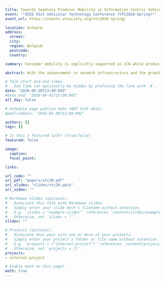 ```yaml
---
title: Towards Seamless Producer Mobility in Information Centric Vehicular Networks
event: '*IEEE 91st Vehicular Technology Conference (VTC2020-Spring)*'
event_url: https://events.vtsociety.org/vtc2020-spring/

location: Antwerp
address:
  street: 
  city: 
  region: Belgium
  postcode: 
  country:

summary: Consumer mobility is implicitly supported in ICN while producer mobility is an important challenge. In this paper, we design a mechanism to support producer mobility using the spatial locality of moving producers and reverse paths of data. Then, we model the consumer (requesting) application as a GI/M/c/N queue which is used to estimate system parameters like content delivery time distribution.

abstract: With the advancement in network infrastructure and the growth of IoT, more and more vehicular systems are getting connected. Architectures like Information Centric Networks (ICN) are being explored for vehicular communication to achieve robust content distribution in highly mobile, dynamic, and error prone domains. Consumer mobility is implicitly supported in ICN while producer mobility is an important challenge. In this paper, we design a mechanism to support producer mobility using the spatial locality of moving producers and reverse paths of data. Then, we model the consumer (requesting) application as a GI/M/c/N queue which is used to estimate system parameters like content delivery time distribution. We perform simulations using real world traces to evaluate the accuracy and working of our model.

# Talk start and end times.
#   End time can optionally be hidden by prefixing the line with `#`.
date: "2020-05-26T13:00:00Z"
#date_end: "2030-06-01T15:00:00Z"
all_day: false

# Schedule page publish date (NOT talk date).
#publishDate: "2016-01-06T13:00:00Z"

authors: []
tags: []

# Is this a featured talk? (true/false)
featured: false

image:
  caption: 
  focal_point: 

links:

url_code: ""
url_pdf: "papers/vtc20.pdf"
url_slides: "slides/vtc20.pptx"
url_video: ""

# Markdown Slides (optional).
#   Associate this talk with Markdown slides.
#   Simply enter your slide deck's filename without extension.
#   E.g. `slides = "example-slides"` references `content/slides/example-slides.md`.
#   Otherwise, set `slides = ""`.
slides: ""

# Projects (optional).
#   Associate this post with one or more of your projects.
#   Simply enter your project's folder or file name without extension.
#   E.g. `projects = ["internal-project"]` references `content/project/deep-learning/index.md`.
#   Otherwise, set `projects = []`.
projects:
- internal-project

# Enable math on this page?
math: true
---
```



